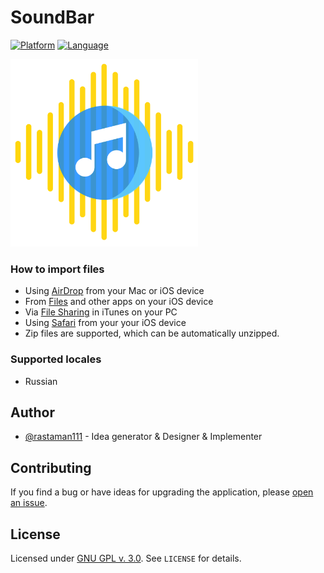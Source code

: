 # SoundBar
<p><a target="_blank" rel="noopener noreferrer" href="https://camo.githubusercontent.com/d7cd389edadfcc370bfab88a7a4fcaed39aaa1c950a5f850b25f917f3d1e4d58/68747470733a2f2f696d672e736869656c64732e696f2f62616467652f706c6174666f726d2d694f532d626c75652e737667"><img src="https://camo.githubusercontent.com/d7cd389edadfcc370bfab88a7a4fcaed39aaa1c950a5f850b25f917f3d1e4d58/68747470733a2f2f696d672e736869656c64732e696f2f62616467652f706c6174666f726d2d694f532d626c75652e737667" alt="Platform" data-canonical-src="https://img.shields.io/badge/platform-iOS-blue.svg" style="max-width:100%;"></a>
  <a target="_blank" rel="noopener noreferrer" href="https://camo.githubusercontent.com/249f6cdf26a5c0134ea21021c361d76fc49ec229161b6313c4f74d27f2de4c20/68747470733a2f2f696d672e736869656c64732e696f2f62616467652f6c616e67756167652d53776966742d6f72616e67652e737667"><img src="https://camo.githubusercontent.com/249f6cdf26a5c0134ea21021c361d76fc49ec229161b6313c4f74d27f2de4c20/68747470733a2f2f696d672e736869656c64732e696f2f62616467652f6c616e67756167652d53776966742d6f72616e67652e737667" alt="Language" data-canonical-src="https://img.shields.io/badge/language-Swift-orange.svg" style="max-width:100%;"></a>
</p>

<p align="left">
  <img src="https://github.com/rastaman111/SoundBar/blob/main/Avatar_v.1.png" width="300" alt="Sublime's custom image"/>
</p>

### How to import files

- Using [AirDrop](https://support.apple.com/en-us/HT204144#receive) from your Mac or iOS device
- From [Files](https://support.apple.com/en-us/ht206481) and other apps on your iOS device
- Via [File Sharing](https://support.apple.com/en-us/HT201301) in iTunes on your PC
- Using [Safari](https://support.apple.com/en-in/guide/iphone/iph1fbef4daa/ios) from your your iOS device
- Zip files are supported, which can be automatically unzipped.

### Supported locales
- Russian

## Author
- [@rastaman111](https://github.com/rastaman111) - Idea generator & Designer & Implementer

## Contributing

If you find a bug or have ideas for upgrading the application, please [open an issue](https://github.com/rastaman111/SoundBar/issues/new).

## License

Licensed under [GNU GPL v. 3.0](https://opensource.org/licenses/GPL-3.0). See `LICENSE` for details.
